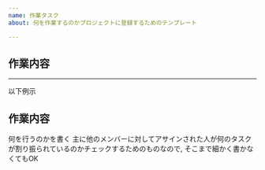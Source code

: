 ```yaml
---
name: 作業タスク
about: 何を作業するのかプロジェクトに登録するためのテンプレート

---
```


## 作業内容

---

以下例示
## 作業内容
何を行うのかを書く
主に他のメンバーに対してアサインされた人が何のタスクが割り振られているのかチェックするためのものなので, そこまで細かく書かなくてもOK
